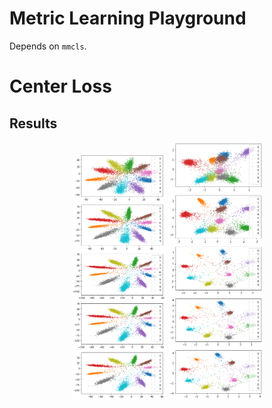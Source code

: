 # Metric Learning Playground

Depends on `mmcls`.

# Center Loss


## Results

<div align="center">
  <img src=".readme/ce.png" alt="ce" width="30%">
  <img src=".readme/center.png" alt="center" width="30%">
</div>
